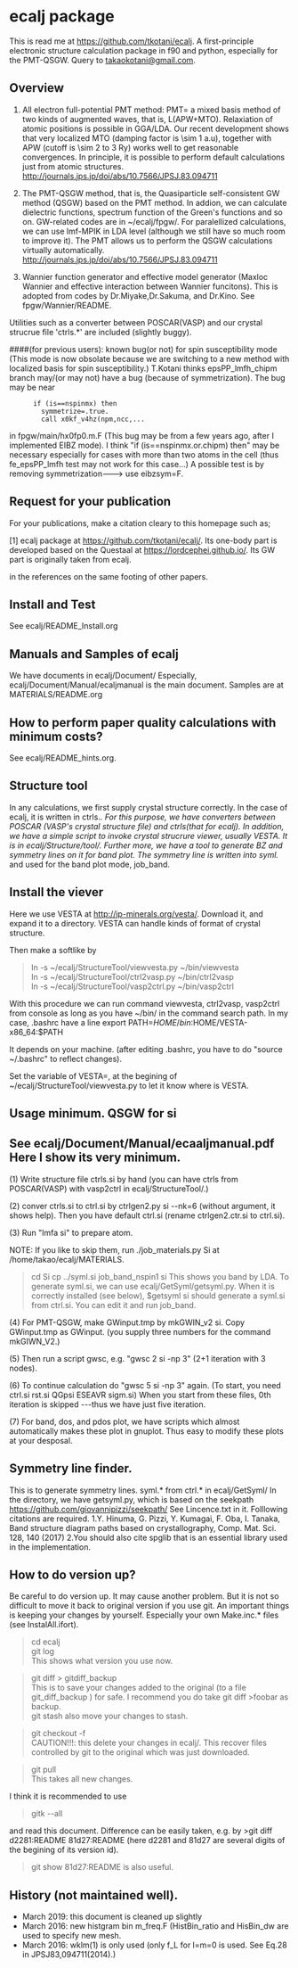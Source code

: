 ecalj package
=============================
This is read me at https://github.com/tkotani/ecalj. 
A first-principle electronic structure calculation package in f90 and
python, especially for the PMT-QSGW. Query to takaokotani@gmail.com.
 
Overview
--------------------------
1.  All electron full-potential PMT method: PMT= a mixed basis method of two
   kinds of augmented waves, that is, L(APW+MTO). 
   Relaxiation of atomic positions is possible in GGA/LDA.
   Our recent development shows that very localized MTO (damping
   factor is \sim 1 a.u), together with APW
   (cutoff is \sim 2 to 3 Ry) works well to get reasonable convergences.
   In principle, it is possible to perform default calculations just
   from atomic structures.
   http://journals.jps.jp/doi/abs/10.7566/JPSJ.83.094711
   
2. The PMT-QSGW method, that is,
   the Quasiparticle self-consistent GW method (QSGW) based on the PMT method. 
   In addion, we can calculate dielectric functions, 
   spectrum function of the Green's functions and so on.
   GW-related codes are in ~/ecalj/fpgw/.
   For paralellized calculations, 
   we can use lmf-MPIK in LDA level (although we still have so much room to improve it).
   The PMT allows us to perform
   the QSGW calculations virtually automatically.
   http://journals.jps.jp/doi/abs/10.7566/JPSJ.83.094711

3.  Wannier function generator and effective model generator
   (Maxloc Wannier and effective interaction between Wannier funcitons). 
   This is adopted from codes by Dr.Miyake,Dr.Sakuma, and Dr.Kino.
   See fpgw/Wannier/README.

Utilities such as a converter between POSCAR(VASP) and our crystal strucrue file
'ctrls.*' are included (slightly buggy).


####(for previous users): known bug(or not) for spin susceptibility mode
(This mode is now obsolate because we are switching to a new method
with localized basis for spin susceptibility.)
T.Kotani thinks epsPP\_lmfh\_chipm branch may/(or may not) have a bug
(because of symmetrization). The bug may be near

          if (is==nspinmx) then 
            symmetrize=.true.
            call x0kf_v4hz(npm,ncc,... 

in fpgw/main/hx0fp0.m.F
(This bug may be from a few years ago, after I implemented EIBZ mode).
I think  "if (is==nspinmx.or.chipm) then" may be necessary
especially for cases with more than two atoms in the cell
(thus fe\_epsPP\_lmfh test may not work for this case...)
A possible test is by removing symmetrization---> use eibzsym=F. 


Request for your publication
--------------------------------
For your publications, make a citation cleary to this homepage such as;

[1] ecalj package at https://github.com/tkotani/ecalj/. 
Its one-body part is developed based on the Questaal at 
https://lordcephei.github.io/. Its GW part is originally taken from ecalj.

in the references on the same footing of other papers.


Install and Test 
------------------------
See ecalj/README_Install.org


Manuals and Samples of ecalj 
--------
We have documents in ecalj/Document/
Especially,  ecalj/Document/Manual/ecaljmanual is the main document.
Samples are at MATERIALS/README.org


How to perform paper quality calculations with minimum costs?
--------
See ecalj/README_hints.org.


Structure tool
-----------------
In any calculations, we first supply crystal structure correctly.
In the case of ecalj, it is written in ctrls.*.
For this purpose, we have converters between POSCAR
(VASP's crystal structure file) and ctrls(that for ecalj). 
In addition, we have a simple script to invoke crystal strucrure
viewer, usually VESTA. It is in ecalj/Structure/tool/.
Further more, we have a tool to generate BZ and symmetry lines on it for
band plot. The symmetry line is written into syml.* and used for the
band plot mode, job_band.


Install the viever
----------------
Here we use VESTA at http://jp-minerals.org/vesta/.
Download it, and expand it to a directory. 
VESTA can handle kinds of format of crystal structure.

Then make a softlike by
>  ln -s ~/ecalj/StructureTool/viewvesta.py ~/bin/viewvesta  
>  ln -s ~/ecalj/StructureTool/ctrl2vasp.py ~/bin/ctrl2vasp  
>  ln -s ~/ecalj/StructureTool/vasp2ctrl.py ~/bin/vasp2ctrl  
 
With this procedure we can run command viewvesta, ctrl2vasp,
vasp2ctrl from console as long as you have ~/bin/ in the command
search path. In my case, .bashrc have a line
  export PATH=$HOME/bin:$HOME/VESTA-x86_64:$PATH  

It depends on your machine. (after editing .bashrc, you have to do
"source ~/.bashrc" to reflect changes).

Set the variable of VESTA=, at the begining of 
~/ecalj/StructureTool/viewvesta.py to let it know where is VESTA.


Usage minimum. QSGW for si
------
See ecalj/Document/Manual/ecaaljmanual.pdf
Here I show its very minimum.
-------------------------------------------
(1) Write structure file ctrls.si by hand 
    (you can have ctrls from POSCAR(VASP) with vasp2ctrl in
    ecalj/StructureTool/.)

(2) conver ctrls.si to ctrl.si by ctrlgen2.py si --nk=6 
   (without argument, it shows help). 
   Then you have default ctrl.si (rename ctrlgen2.ctr.si to ctrl.si). 

(3) Run "lmfa si" to prepare atom.

NOTE: If you like to skip them,  run ./job_materials.py Si at /home/takao/ecalj/MATERIALS.
 >cd Si
 >cp ../syml.si
 >job_band_nspin1 si
This shows you band by LDA. To generate syml.si, we can use
ecalj/GetSyml/getsyml.py. When it is correctly installed (see below), 
$getsyml si
should generate a syml.si from ctrl.si. You can edit it and run job_band.

(4) For PMT-QSGW, make GWinput.tmp by mkGWIN_v2 si.
    Copy GWinput.tmp as GWinput. (you supply three numbers for the
    command mkGIWN_V2.)

(5) Then run a script gwsc, e.g. "gwsc 2 si -np 3" 
    (2+1 iteration with 3 nodes).

(6) To continue calculation do "gwsc 5 si -np 3" again.
    (To start, you need ctrl.si rst.si QGpsi ESEAVR sigm.si)
    When you start from these files, 0th iteration is skipped
   ---thus we have just five iteration.

(7) For band, dos, and pdos plot, 
    we have scripts which almost automatically makes these plot in
    gnuplot. Thus easy to modify these plots at your desposal.


Symmetry line finder.
----------
This is to generate symmetry lines. syml.* from ctrl.* in ecalj/GetSyml/
In the directory, we have getsyml.py, which is based on the seekpath
https://github.com/giovannipizzi/seekpath/
See Lincence.txt in it.
 Folllowing citations are required.
    1.Y. Hinuma, G. Pizzi, Y. Kumagai, F. Oba, I. Tanaka, 
       Band structure diagram paths based on crystallography, Comp. Mat. Sci. 128, 140 (2017) 
    2.You should also cite spglib that is an essential library used in the implementation.


How to do version up? 
-----
Be careful to do version up. It may cause another problem.
But it is not so difficult to move it back to original version if you use git.
An important things is keeping your changes by yourself.
Especially your own Make.inc.* files (see InstalAll.ifort).

>cd ecalj  
>git log  
   This shows what version you use now.

>git diff > gitdiff_backup    
This is to save your changes added to the original (to a file git_diff_backup ) for safe.
I recommend you do take git diff >foobar as backup.   
>git stash also move your changes to stash.

>git checkout -f             
     CAUTION!!!: this delete your changes in ecalj/.
     This recover files controlled by git to the original which was just downloaded.

>git pull                    
    This takes all new changes.


I think it is recommended to use 
>gitk --all 

and read this document. Difference can be easily taken,
e.g. by >git diff d2281:README 81d27:README (here d2281 and 81d27 are
several digits of the begining of its version id). 
>git show 81d27:README is also useful.  



History (not maintained well).
---------
* March 2019: this document is cleaned up slightly
* March 2016: new histgram bin m_freq.F 
  (HistBin_ratio and HisBin_dw are used to specify new mesh.
* March 2016:  wklm(1) is only used (only f_L for l=m=0 is used. 
  See Eq.28 in JPSJ83,094711(2014).)


